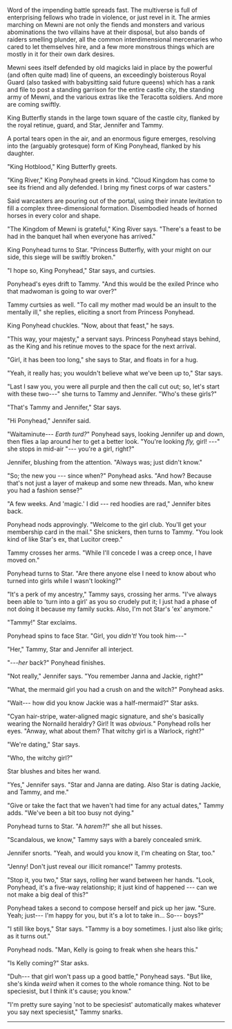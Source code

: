 Word of the impending battle spreads fast. The multiverse is full of enterprising fellows who
trade in violence, or just revel in it. The armies marching on Mewni are not only the fiends and
monsters and various abominations the two villains have at their disposal, but also bands of raiders
smelling plunder, all the common interdimensional mercenaries who cared to let themselves hire, and
a few more monstrous things which are mostly in it for their own dark desires.

Mewni sees itself defended by old magicks laid in place by the powerful (and often quite mad)
line of queens, an exceedingly boisterous Royal Guard (also tasked with babysitting said future queens) which
has a rank and file to post a standing garrison for the entire castle city, the standing army of Mewni,
and the various extras like the Teracotta soldiers. And more are coming swiftly.

King Butterfly stands in the large town square of the castle city, flanked by the royal retinue,
guard, and Star, Jennifer and Tammy.

A portal tears open in the air, and an enormous figure emerges, resolving into the (arguably grotesque)
form of King Ponyhead, flanked by his daughter.

"King Hotblood," King Butterfly greets.

"King River," King Ponyhead greets in kind. "Cloud Kingdom has come to see its friend and ally defended.
I bring my finest corps of war casters."

Said warcasters are pouring out of the portal, using their innate levitation to fill a complex
three-dimensional formation. Disembodied heads of horned horses in every color and shape.

"The Kingdom of Mewni is grateful," King River says. "There's a feast to be had
in the banquet hall when everyone has arrived."

King Ponyhead turns to Star. "Princess Butterfly, with your might on our side, this siege will be
swiftly broken."

"I hope so, King Ponyhead," Star says, and curtsies.

Ponyhead's eyes drift to Tammy. "And this would be the exiled Prince who that madwoman is going to
war over?"

Tammy curtsies as well. "To call my mother mad would be an insult to the mentally ill," she replies,
eliciting a snort from Princess Ponyhead.

King Ponyhead chuckles. "Now, about that feast," he says.

"This way, your majesty," a servant says. Princess Ponyhead stays behind, as the King and his retinue
moves to the space for the next arrival.

"Girl, it has been too long," she says to Star, and floats in for a hug.

"Yeah, it really has; you wouldn't believe what we've been up to," Star says.

"Last I saw you, you were all purple and then the call cut out; so, let's start with these two---" she
turns to Tammy and Jennifer. "Who's these girls?"

"That's Tammy and Jennifer," Star says.

"Hi Ponyhead," Jennifer said.

"Waitaminute--- _Earth turd?_" Ponyhead says, looking Jennifer up and down, then flies a lap around her
to get a better look. "You're looking _fly,_ girl! ---" she stops in mid-air "--- you're a girl, right?"

Jennifer, blushing from the attention. "Always was; just didn't know."

"So; the new you --- since when?" Ponyhead asks. "And how? Because that's not just a layer of
makeup and some new threads. Man, who knew you had a fashion sense?"

"A few weeks. And 'magic.' I did --- red hoodies are rad," Jennifer bites back.

Ponyhead nods approvingly. "Welcome to the girl club. You'll get your membership card in the mail." She snickers,
then turns to Tammy. "You look kind of like Star's ex, that Lucitor creep."

Tammy crosses her arms. "While I'll concede I was a creep once, I have moved on."

Ponyhead turns to Star. "Are there anyone else I need to know about who turned into girls while I wasn't looking?"

"It's a perk of my ancestry," Tammy says, crossing her arms. "I've always been able to 'turn into a girl' as you so crudely put it;
I just had a phase of not doing it because my family sucks. Also, I'm not Star's 'ex' anymore."

"Tammy!" Star exclaims.

Ponyhead spins to face Star. "Girl, you _didn't!_ You took him---"

"Her," Tammy, Star and Jennifer all interject.

"---_her_ back?" Ponyhead finishes.

"Not really," Jennifer says. "You remember Janna and Jackie, right?"

"What, the mermaid girl you had a crush on and the witch?" Ponyhead asks.

"Wait--- how did you know Jackie was a half-mermaid?" Star asks.

"Cyan hair-stripe, water-aligned magic signature, and she's basically wearing the Nornaild heraldry?
Girl! It was _obvious._" Ponyhead rolls her eyes. "Anway, what about them? That witchy girl is a 
Warlock, right?"

"We're dating," Star says.

"Who, the witchy girl?"

Star blushes and bites her wand.

"Yes," Jennifer says. "Star and Janna are dating. Also Star is dating Jackie, and Tammy, and me."

"Give or take the fact that we haven't had time for any actual dates," Tammy adds. "We've been a bit
too busy not dying."

Ponyhead turns to Star. "A _harem?!_" she all but hisses.

"Scandalous, we know," Tammy says with a barely concealed smirk.

Jennifer snorts. "Yeah, and would you know it, I'm cheating on Star, too."

"Jenny! Don't just reveal our illicit romance!" Tammy protests.

"Stop it, you two," Star says, rolling her wand between her hands. "Look, Ponyhead, it's a five-way relationship;
it just kind of happened --- can we not make a big deal of this?"

Ponyhead takes a second to compose herself and pick up her jaw. "Sure. Yeah; just--- I'm happy for you, but it's
a lot to take in... So--- boys?"

"I still like boys," Star says. "Tammy is a boy sometimes. I just also like girls; as it turns out."

Ponyhead nods. "Man, Kelly is going to freak when she hears this."

"Is Kelly coming?" Star asks.

"Duh--- that girl won't pass up a good battle," Ponyhead says. "But like, she's kinda _weird_ when it
comes to the whole romance thing. Not to be speciesist, but I think it's cause; you know."

"I'm pretty sure saying 'not to be speciesist' automatically makes whatever you say next speciesist," Tammy snarks.

----


